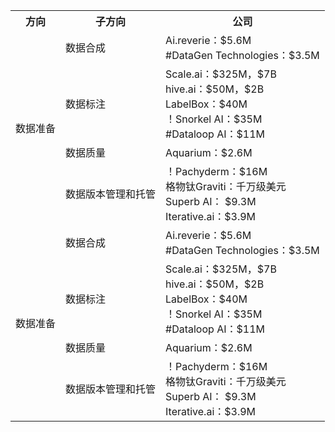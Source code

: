    <table>
      <tr>
         <th>方向</th>
         <th>子方向</th>
         <th>公司</th>
      </tr>
      <tr>
         <td rowspan="4">
            数据准备
         </td>
         <td>
            数据合成
         </td>
         <td>
            Ai.reverie：$5.6M  <br> 
            #DataGen Technologies：$3.5M
         </td>
      </tr>
      <tr>
         <td>
            数据标注
         </td>
         <td>
            Scale.ai：$325M，$7B <br> 
            hive.ai：$50M，$2B  <br> 
            LabelBox：$40M <br> 
            ！Snorkel AI：$35M <br> 
            #Dataloop AI：$11M <br> 
         </td>
      </tr>
      <tr>
         <td>
            数据质量
         </td>
         <td>
            Aquarium：$2.6M
         </td>
      </tr>
      <tr>
         <td>
            数据版本管理和托管
         </td>
         <td>
            ！Pachyderm：$16M <br>
            格物钛Graviti：千万级美元 <br>
            Superb AI： $9.3M <br>
            Iterative.ai：$3.9M <br>
      </td>
      </tr>
    <tr>
         <td rowspan="4">
            数据准备
         </td>
         <td>
            数据合成
         </td>
         <td>
            Ai.reverie：$5.6M  <br> 
            #DataGen Technologies：$3.5M
         </td>
      </tr>
      <tr>
         <td>
            数据标注
         </td>
         <td>
            Scale.ai：$325M，$7B <br> 
            hive.ai：$50M，$2B  <br> 
            LabelBox：$40M <br> 
            ！Snorkel AI：$35M <br> 
            #Dataloop AI：$11M <br> 
         </td>
      </tr>
      <tr>
         <td>
            数据质量
         </td>
         <td>
            Aquarium：$2.6M
         </td>
      </tr>
      <tr>
         <td>
            数据版本管理和托管
         </td>
         <td>
            ！Pachyderm：$16M <br>
            格物钛Graviti：千万级美元 <br>
            Superb AI： $9.3M <br>
            Iterative.ai：$3.9M <br>
      </td>
      </tr>

   </table>
